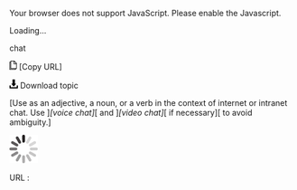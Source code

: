 Your browser does not support JavaScript. Please enable the Javascript.

Loading...

chat

![Copy URL](chat_files/Copy.png) [Copy URL]

![Download](chat_files/Download.png)
Download topic

[Use as an adjective, a noun, or a verb in the context of internet or intranet chat. Use ]*[voice chat]*[ and ]*[video chat]*[ if necessary][ to avoid ambiguity.]

![In progress](chat_files/activity-large.gif)

URL :


